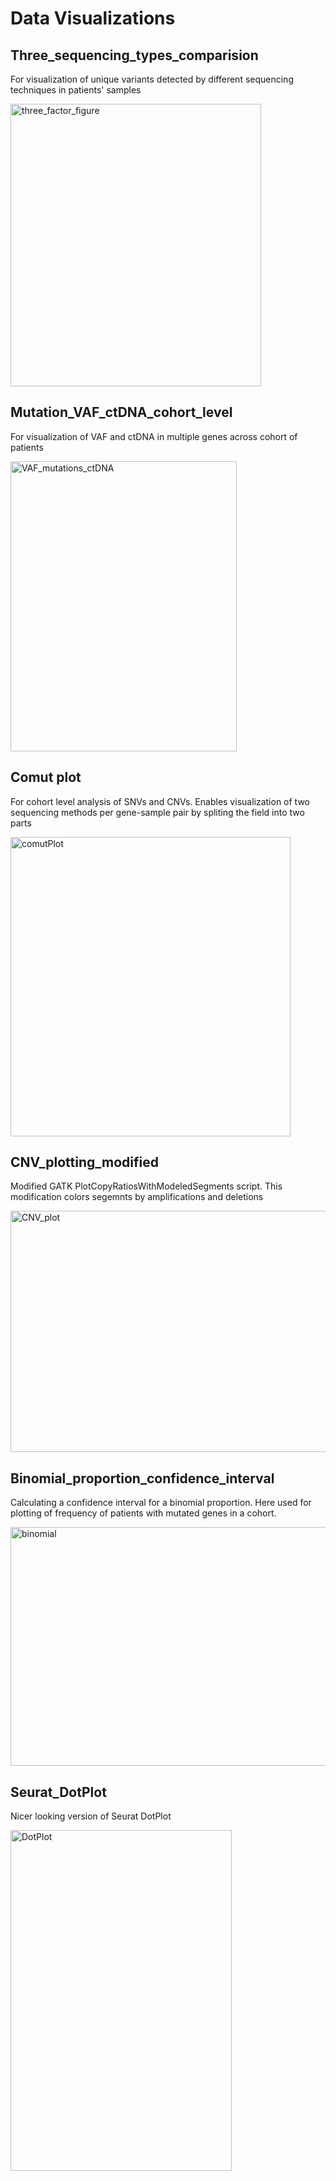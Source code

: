 # Data Visualizations

## Three_sequencing_types_comparision
For visualization of unique variants detected by different sequencing techniques in patients' samples 

<img width="401" height="452" alt="three_factor_figure" src="https://github.com/user-attachments/assets/a81bd0a3-9b98-42d8-bb6d-93234a6e269f" />


## Mutation_VAF_ctDNA_cohort_level
For visualization of VAF and ctDNA in multiple genes across cohort of patients


<img width="362" height="464" alt="VAF_mutations_ctDNA" src="https://github.com/user-attachments/assets/70a1f855-0f31-4ace-b853-e7e1ec753389" />


## Comut plot
For cohort level analysis of SNVs and CNVs. Enables visualization of two sequencing methods per gene-sample pair by spliting the field into two parts

<img width="448" height="479" alt="comutPlot" src="https://github.com/user-attachments/assets/b4dbecf8-b781-46c5-8e47-71b19739b61c" />


## CNV_plotting_modified
Modified GATK PlotCopyRatiosWithModeledSegments script. This modification colors segemnts by amplifications and deletions

<img width="505" height="386" alt="CNV_plot" src="https://github.com/user-attachments/assets/612f5ef8-24c0-42d9-9440-329630e3b51a" />


## Binomial_proportion_confidence_interval
Calculating a confidence interval for a binomial proportion. Here used for plotting of frequency of patients with mutated genes in a cohort.

<img width="529" height="382" alt="binomial" src="https://github.com/user-attachments/assets/c0719b9e-b12d-4b80-aa39-e0d664058ba6" />


## Seurat_DotPlot
Nicer looking version of Seurat DotPlot

<img width="354" height="545" alt="DotPlot" src="https://github.com/user-attachments/assets/024016a1-19c1-4c19-ab73-2c5fdf723427" />

